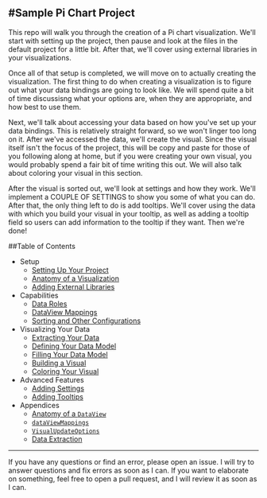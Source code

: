 #Sample Pi Chart Project
---
This repo will walk you through the creation of a Pi chart visualization. We'll start with setting up the project, then pause and look at the files in the default project for a little bit. After that, we'll cover using external libraries in your visualizations.

Once all of that setup is completed, we will move on to actually creating the visualization. The first thing to do when creating a visualization is to figure out what your data bindings are going to look like. We will spend quite a bit of time discussisng what your options are, when they are appropriate, and how best to use them.

Next, we'll talk about accessing your data based on how you've set up your data bindings. This is relatively straight forward, so we won't linger too long on it. After we've accessed the data, we'll create the visual. Since the visual itself isn't the focus of the project, this will be copy and paste for those of you following along at home, but if you were creating your own visual, you would probably spend a fair bit of time writing this out. We will also talk about coloring your visual in this section.

After the visual is sorted out, we'll look at settings and how they work. We'll implement a COUPLE OF SETTINGS to show you some of what you can do. After that, the only thing left to do is add tooltips. We'll cover using the data with which you build your visual in your tooltip, as well as adding a tooltip field so users can add information to the tooltip if they want. Then we're done!

##Table of Contents
*   Setup
    *   [Setting Up Your Project](/docs/setup/1-Setup.md)
    *   [Anatomy of a Visualization](/docs/setup/2-AnatomyOfAVisualization.md)
    *   [Adding External Libraries](/docs/setup/3-ExternalLibraries.md)
*   Capabilities
    *   [Data Roles](/docs/capabilities/1-DataRoles.md)
    *   [DataView Mappings](/docs/capabilities/2-DataViewMappings.md)
    *   [Sorting and Other Configurations](/docs/capabilities/3-AdditionalSettings.md)
*   Visualizing Your Data
    *   [Extracting Your Data](/docs/visualizing/1-ExtractingYourData.md)
    *   [Defining Your Data Model](/docs/visualizing/2-DefiningYourDataModel.md)
    *   [Filling Your Data Model](/docs/visualizing/3-FillingYourDataModel.md)
    *   [Building a Visual](/docs/visualizing/4-BuildingYourVisual.md)
    *   [Coloring Your Visual](/docs/visualizing/5-ColoringYourVisual.md)
*   Advanced Features
    *   [Adding Settings](/docs/advanced/)
    *   [Adding Tooltips](/docs/advanced/)
*   Appendices
    *   [Anatomy of a `DataView`](/docs/appendices/AnatomyOfADataView.md)
    *   [`dataViewMappings`](/docs/appendices/dataViewMappings.md)
    *   [`VisualUpdateOptions`](/docs/appendices/VisualUpdateOptions.md)
    *   [Data Extraction](/docs/appendices/DataExtraction.md)

---
If you have any questions or find an error, please open an issue. I will try to answer questions and fix errors as soon as I can. If you want to elaborate on something, feel free to open a pull request, and I will review it as soon as I can.
